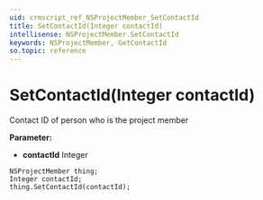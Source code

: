 ```yaml
---
uid: crmscript_ref_NSProjectMember_SetContactId
title: SetContactId(Integer contactId)
intellisense: NSProjectMember.SetContactId
keywords: NSProjectMember, GetContactId
so.topic: reference
---
```


# SetContactId(Integer contactId)

Contact ID of person who is the project member

**Parameter:** 
 - **contactId** Integer

```crmscript
NSProjectMember thing;
Integer contactId;
thing.SetContactId(contactId);
```

